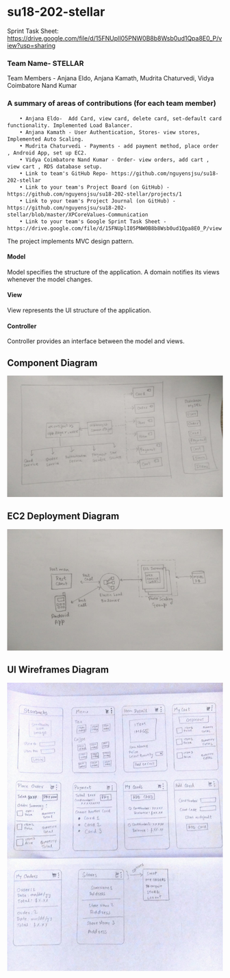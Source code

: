 # su18-202-stellar

Sprint Task Sheet:
https://drive.google.com/file/d/15FNUplI05PNW0B8b8Wsb0ud1Qpa8E0_P/view?usp=sharing

### Team Name- STELLAR
Team Members - Anjana Eldo, Anjana Kamath, Mudrita Chaturvedi, Vidya Coimbatore Nand Kumar

###  A summary of areas of contributions (for each team member)
        • Anjana Eldo-  Add Card, view card, delete card, set-default card functionality. Implemented Load Balancer.
        • Anjana Kamath - User Authentication, Stores- view stores, Implemented Auto Scaling.
        • Mudrita Chaturvedi - Payments - add payment method, place order , Android App, set up EC2.
        • Vidya Coimbatore Nand Kumar - Order- view orders, add cart , view cart , RDS database setup.
        • Link to team's GitHub Repo- https://github.com/nguyensjsu/su18-202-stellar
        • Link to your team's Project Board (on GitHub) - https://github.com/nguyensjsu/su18-202-stellar/projects/1
        • Link to your team's Project Journal (on GitHub) - https://github.com/nguyensjsu/su18-202-stellar/blob/master/XPCoreValues-Communication
        • Link to your team's Google Sprint Task Sheet - https://drive.google.com/file/d/15FNUplI05PNW0B8b8Wsb0ud1Qpa8E0_P/view
        
The project implements MVC design pattern.
#### Model 
Model specifies the structure of the application. A domain notifies its views whenever the model changes.
#### View 
View represents the UI structure of the application. 
#### Controller 
Controller provides an interface between the model and views.
        
## Component Diagram
![alt text](diagrams/componentDiagram.jpeg "this is the Component Diagram")
            
## EC2 Deployment Diagram
![alt text](diagrams/cloudDeployment.jpeg "this is the Deployment diagram")

## UI Wireframes Diagram
![alt text](diagrams/uiframes.jpeg "UI screens")
